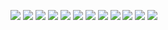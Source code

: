 ![](/images/myBook-01.png)
![](/images/myBook-02.png)
![](/images/myBook-03.png)
![](/images/myBook-04.png)
![](/images/myBook-05.png)
![](/images/myBook-06.png)
![](/images/myBook-07.png)
![](/images/myBook-08.png)
![](/images/myBook-09.png)
![](/images/myBook-10.png)
![](/images/myBook-11.png)
![](/images/myBook-12.png)
